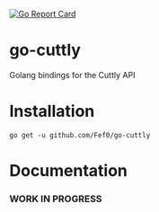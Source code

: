 [![Go Report Card](https://goreportcard.com/badge/github.com/Fef0/go-cuttly)](https://goreportcard.com/report/github.com/Fef0/go-cuttly)
# go-cuttly
Golang bindings for the Cuttly API 

# Installation
```go get -u github.com/Fef0/go-cuttly```
# Documentation
### WORK IN PROGRESS
